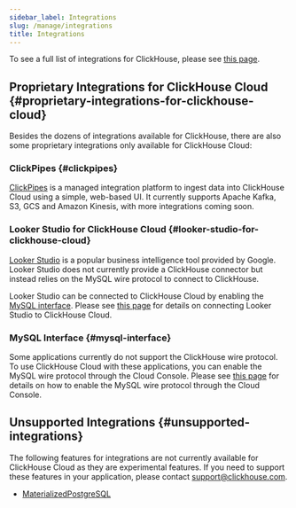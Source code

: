 ```yaml
---
sidebar_label: Integrations
slug: /manage/integrations
title: Integrations
---
```


To see a full list of integrations for ClickHouse, please see [this page](/integrations).

## Proprietary Integrations for ClickHouse Cloud {#proprietary-integrations-for-clickhouse-cloud}

Besides the dozens of integrations available for ClickHouse, there are also some proprietary integrations only available for ClickHouse Cloud:

### ClickPipes {#clickpipes}

[ClickPipes](/integrations/clickpipes) is a managed integration platform to ingest data into ClickHouse Cloud using a simple, web-based UI. It currently supports Apache Kafka, S3, GCS and Amazon Kinesis, with more integrations coming soon.


### Looker Studio for ClickHouse Cloud {#looker-studio-for-clickhouse-cloud}

[Looker Studio](https://lookerstudio.google.com/) is a popular business intelligence tool provided by Google. Looker Studio does not currently provide a ClickHouse connector but instead relies on the MySQL wire protocol to connect to ClickHouse.

Looker Studio can be connected to ClickHouse Cloud by enabling the [MySQL interface](/interfaces/mysql). Please see [this page](/interfaces/mysql#enabling-the-mysql-interface-on-clickhouse-cloud) for details on connecting Looker Studio to ClickHouse Cloud.

### MySQL Interface {#mysql-interface}

Some applications currently do not support the ClickHouse wire protocol. To use ClickHouse Cloud with these applications, you can enable the MySQL wire protocol through the Cloud Console. Please see [this page](/interfaces/mysql#enabling-the-mysql-interface-on-clickhouse-cloud) for details on how to enable the MySQL wire protocol through the Cloud Console.

## Unsupported Integrations {#unsupported-integrations}

The following features for integrations are not currently available for ClickHouse Cloud as they are experimental features. If you need to support these features in your application, please contact support@clickhouse.com.

- [MaterializedPostgreSQL](/engines/table-engines/integrations/materialized-postgresql)
